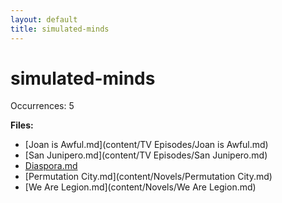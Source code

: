 ```yaml
---
layout: default
title: simulated-minds
---
```

# simulated-minds

Occurrences: 5

**Files:**

- [Joan is Awful.md](content/TV Episodes/Joan is Awful.md)
- [San Junipero.md](content/TV Episodes/San Junipero.md)
- [Diaspora.md](content/Novels/Diaspora.md)
- [Permutation City.md](content/Novels/Permutation City.md)
- [We Are Legion.md](content/Novels/We Are Legion.md)
